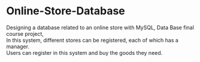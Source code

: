 # Online-Store-Database
Designing a database related to an online store with MySQL, Data Base final course project, <br/>
In this system, different stores can be registered, each of which has a manager. <br/>
Users can register in this system and buy the goods they need.
